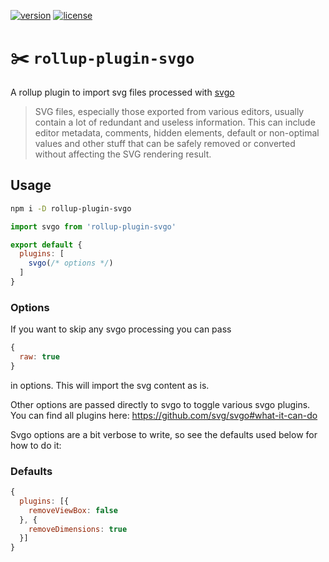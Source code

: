 [![version](https://img.shields.io/npm/v/rollup-plugin-svgo.svg)]()  [![license](https://img.shields.io/github/license/porsager/rollup-plugin-svgo.svg)]()

# ✂️ `rollup-plugin-svgo`

A rollup plugin to import svg files processed with [svgo](https://github.com/svg/svgo)

> SVG files, especially those exported from various editors, usually contain a lot of redundant and useless information. This can include editor metadata, comments, hidden elements, default or non-optimal values and other stuff that can be safely removed or converted without affecting the SVG rendering result.

## Usage

```bash
npm i -D rollup-plugin-svgo
```

```js
import svgo from 'rollup-plugin-svgo'

export default {
  plugins: [
    svgo(/* options */)
  ]
}
```

### Options

If you want to skip any svgo processing you can pass
```js
{
  raw: true
}
```
in options. This will import the svg content as is.

Other options are passed directly to svgo to toggle various svgo plugins. You can find all plugins here: https://github.com/svg/svgo#what-it-can-do

Svgo options are a bit verbose to write, so see the defaults used below for how to do it:

### Defaults

```js
{
  plugins: [{
    removeViewBox: false
  }, {
    removeDimensions: true
  }]
}
```
